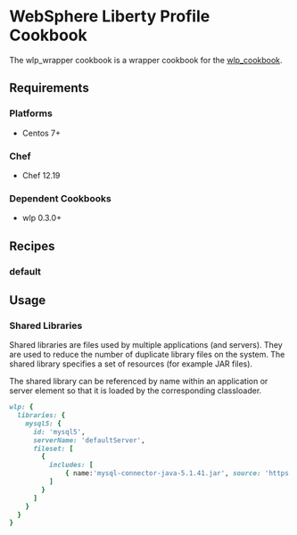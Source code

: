 # WebSphere Liberty Profile Cookbook

The wlp_wrapper cookbook is a wrapper cookbook for the [wlp_cookbook](https://supermarket.chef.io/cookbooks/wlp).

## Requirements

### Platforms

- Centos 7+

### Chef

- Chef 12.19

### Dependent Cookbooks

- wlp 0.3.0+

## Recipes

### default

## Usage

### Shared Libraries

Shared libraries are files used by multiple applications (and servers).  They are used to reduce the number of duplicate library files on the system.  The shared library specifies a set of resources (for example JAR files).

The shared library can be referenced by name within an application or server element so that it is loaded by the corresponding classloader.

```ruby
wlp: {
  libraries: {
    mysql5: {
      id: 'mysql5',
      serverName: 'defaultServer',
      fileset: [
        {
          includes: [
              { name:'mysql-connector-java-5.1.41.jar', source: 'https://search.maven.org/remotecontent?filepath=mysql/mysql-connector-java/5.1.41/mysql-connector-java-5.1.41.jar' }
          ]
        }
      ]
    }
  }
}
```
